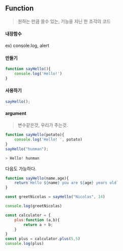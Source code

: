## Function

> 원하는 만큼 쓸수 있는, 기능을 지닌 한 조각의 코드



#### 내장함수

ex) console.log, alert



#### 만들기

```javascript
function sayHello(){
    console.log('Hello!')
}
```



#### 사용하기

```javascript
sayHello();
```



#### argument

> 변수같은것, 우리가 주는것.

```javascript
function sayHello(potato){
    console.log('Hello! ', potato)
}
sayHello("hunman");

> Hello! hunman
```
다음도 가능하다.

```javascript
function sayHello(name,age){
    return`Hello ${name} you are ${age} years old`
}

const greetNicolas = sayHello("Nicolas", 14)

console.log(greetNicolas)
```

```javascript
const calculator = {
    plus:function (a,b){
        return a + b;
    }
}
const plus = calculator.plus(5,5)
console.log(plus)
```


